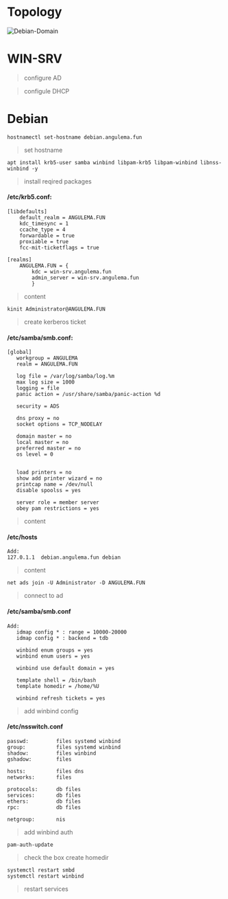 # Topology 
![Debian-Domain](https://user-images.githubusercontent.com/62337797/140346203-f558fad1-5d00-46c7-8bf0-05c6606fb69d.png)
# WIN-SRV 

> configure AD

> configule DHCP

# Debian
```
hostnamectl set-hostname debian.angulema.fun
```
> set hostname 
```
apt install krb5-user samba winbind libpam-krb5 libpam-winbind libnss-winbind -y
```
> install reqired packages

#### /etc/krb5.conf:

```
[libdefaults]
	default_realm = ANGULEMA.FUN
	kdc_timesync = 1
	ccache_type = 4
	forwardable = true
	proxiable = true
	fcc-mit-ticketflags = true

[realms]
	ANGULEMA.FUN = {
		kdc = win-srv.angulema.fun
		admin_server = win-srv.angulema.fun
		}

```
> content 
```
kinit Administrator@ANGULEMA.FUN
```
> create kerberos ticket
#### /etc/samba/smb.conf:
```
[global]
   workgroup = ANGULEMA
   realm = ANGULEMA.FUN
   
   log file = /var/log/samba/log.%m
   max log size = 1000
   logging = file
   panic action = /usr/share/samba/panic-action %d

   security = ADS

   dns proxy = no 
   socket options = TCP_NODELAY

   domain master = no
   local master = no
   preferred master = no
   os level = 0


   load printers = no
   show add printer wizard = no
   printcap name = /dev/null
   disable spoolss = yes

   server role = member server
   obey pam restrictions = yes
```
> content

#### /etc/hosts
```
Add:
127.0.1.1  debian.angulema.fun debian
```
> content
```
net ads join -U Administrator -D ANGULEMA.FUN 
```
> connect to ad 
#### /etc/samba/smb.conf
```
Add:
   idmap config * : range = 10000-20000
   idmap config * : backend = tdb 
   
   winbind enum groups = yes
   winbind enum users = yes

   winbind use default domain = yes

   template shell = /bin/bash
   template homedir = /home/%U

   winbind refresh tickets = yes
```
> add winbind config
 
#### /etc/nsswitch.conf 
```
passwd:         files systemd winbind
group:          files systemd winbind
shadow:         files winbind
gshadow:        files

hosts:          files dns
networks:       files

protocols:      db files
services:       db files
ethers:         db files
rpc:            db files

netgroup:       nis
```
> add winbind auth
```
pam-auth-update
```
> check the box create homedir
```
systemctl restart smbd
systemctl restart winbind
```
> restart services
